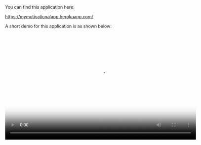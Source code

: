 You can find this application here:

https://mymotivationalapp.herokuapp.com/

A short demo for this application is as shown below:

<video poster="ana.jpg" width="618" height="347" controls preload> 
    <source src="my_video.mp4" media="only screen and (min-device-width: 568px)"></source> 
    <source src="my_video.iphone.mp4" media="only screen and (max-device-width: 568px)"></source> 
    <source src="my_video.webm"></source> 
</video>
